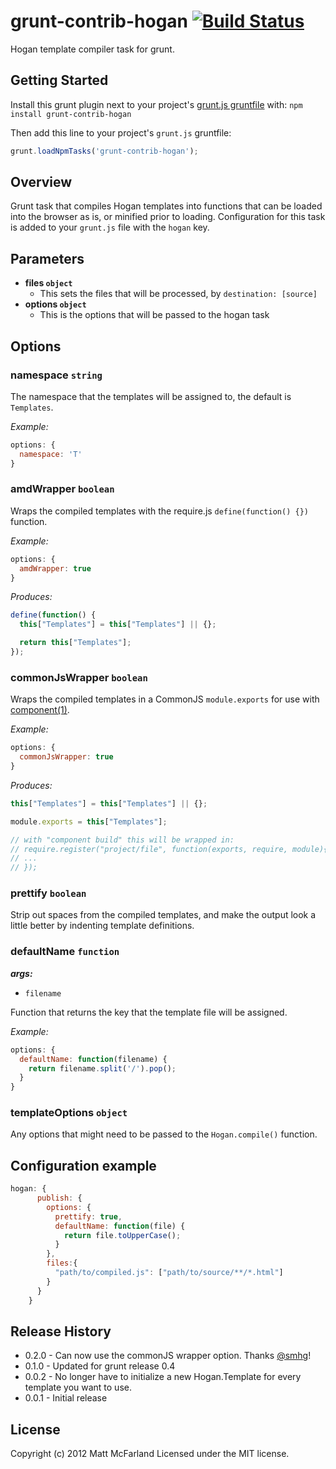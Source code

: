 # grunt-contrib-hogan [![Build Status](https://secure.travis-ci.org/vanetix/grunt-contrib-hogan.png?branch=master)](https://travis-ci.org/vanetix/grunt-contrib-hogan)

Hogan template compiler task for grunt.


## Getting Started
Install this grunt plugin next to your project's [grunt.js gruntfile][getting_started] with: `npm install grunt-contrib-hogan`

Then add this line to your project's `grunt.js` gruntfile:

```javascript
grunt.loadNpmTasks('grunt-contrib-hogan');
```

[grunt]: http://gruntjs.com/
[getting_started]: https://github.com/gruntjs/grunt/blob/master/docs/getting_started.md

## Overview
Grunt task that compiles Hogan templates into functions that can be loaded into the browser as is, or minified prior to loading.
Configuration for this task is added to your `grunt.js` file with the `hogan` key.

## Parameters
- **files `object`**
  - This sets the files that will be processed, by `destination: [source]`
- **options `object`**
  - This is the options that will be passed to the hogan task

## Options
### namespace `string`
The namespace that the templates will be assigned to, the default is `Templates`.

*Example:*
```javascript
options: {
  namespace: 'T'
}
```

### amdWrapper `boolean`
Wraps the compiled templates with the require.js `define(function() {})` function.

*Example:*
```javascript
options: {
  amdWrapper: true
}
```
*Produces:*
```javascript
define(function() {
  this["Templates"] = this["Templates"] || {};

  return this["Templates"];
});
```

### commonJsWrapper `boolean`
Wraps the compiled templates in a CommonJS `module.exports` for use with [component(1)](https://github.com/component/component).

*Example:*
```javascript
options: {
  commonJsWrapper: true
}
```
*Produces:*
```javascript
this["Templates"] = this["Templates"] || {};

module.exports = this["Templates"];

// with "component build" this will be wrapped in:
// require.register("project/file", function(exports, require, module){
// ...
// });
```

### prettify `boolean`
Strip out spaces from the compiled templates, and make the output look a little better by indenting template definitions.

### defaultName `function`
***args:***
- `filename`

Function that returns the key that the template file will be assigned.

*Example:*
```javascript
options: {
  defaultName: function(filename) {
    return filename.split('/').pop();
  }
}
```

### templateOptions `object`
Any options that might need to be passed to the `Hogan.compile()` function.

## Configuration example
```javascript
hogan: {
      publish: {
        options: {
          prettify: true,
          defaultName: function(file) {
            return file.toUpperCase();
          }
        },
        files:{
          "path/to/compiled.js": ["path/to/source/**/*.html"]
        }
      }
    }
```

## Release History
- 0.2.0 - Can now use the commonJS wrapper option. Thanks [@smhg](https://github.com/smhg)!
- 0.1.0 - Updated for grunt release 0.4
- 0.0.2 - No longer have to initialize a new Hogan.Template for every template you want to use.
- 0.0.1 - Initial release

## License
Copyright (c) 2012 Matt McFarland
Licensed under the MIT license.
